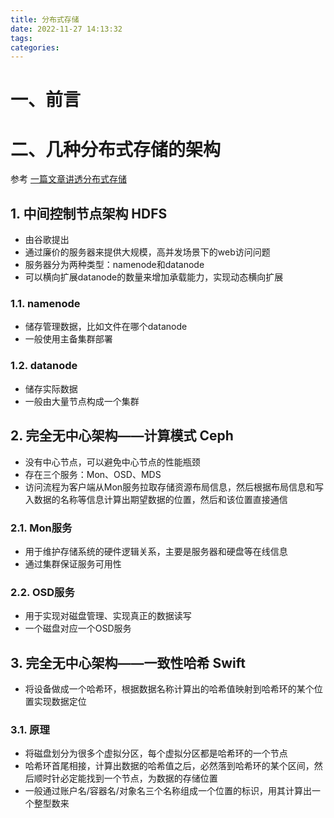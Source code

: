 ```yaml
---
title: 分布式存储
date: 2022-11-27 14:13:32
tags:
categories:
---
```


# 一、前言

# 二、几种分布式存储的架构

参考 [一篇文章讲透分布式存储](https://zhuanlan.zhihu.com/p/55964292)

## 1. 中间控制节点架构 HDFS

- 由谷歌提出
- 通过廉价的服务器来提供大规模，高并发场景下的web访问问题
- 服务器分为两种类型：namenode和datanode
- 可以横向扩展datanode的数量来增加承载能力，实现动态横向扩展

### 1.1. namenode

- 储存管理数据，比如文件在哪个datanode
- 一般使用主备集群部署

### 1.2. datanode

- 储存实际数据
- 一般由大量节点构成一个集群

## 2. 完全无中心架构——计算模式 Ceph

- 没有中心节点，可以避免中心节点的性能瓶颈
- 存在三个服务：Mon、OSD、MDS
- 访问流程为客户端从Mon服务拉取存储资源布局信息，然后根据布局信息和写入数据的名称等信息计算出期望数据的位置，然后和该位置直接通信

### 2.1. Mon服务

- 用于维护存储系统的硬件逻辑关系，主要是服务器和硬盘等在线信息
- 通过集群保证服务可用性

### 2.2. OSD服务

- 用于实现对磁盘管理、实现真正的数据读写
- 一个磁盘对应一个OSD服务

## 3. 完全无中心架构——一致性哈希 Swift

- 将设备做成一个哈希环，根据数据名称计算出的哈希值映射到哈希环的某个位置实现数据定位

### 3.1. 原理

- 将磁盘划分为很多个虚拟分区，每个虚拟分区都是哈希环的一个节点
- 哈希环首尾相接，计算出数据的哈希值之后，必然落到哈希环的某个区间，然后顺时针必定能找到一个节点，为数据的存储位置
- 一般通过账户名/容器名/对象名三个名称组成一个位置的标识，用其计算出一个整型数来
